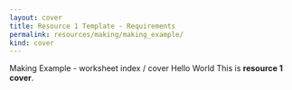 ```yaml
---
layout: cover
title: Resource 1 Template - Requirements
permalink: resources/making/making_example/
kind: cover
---
```


Making Example - worksheet index / cover
Hello World This is **resource 1 cover**.